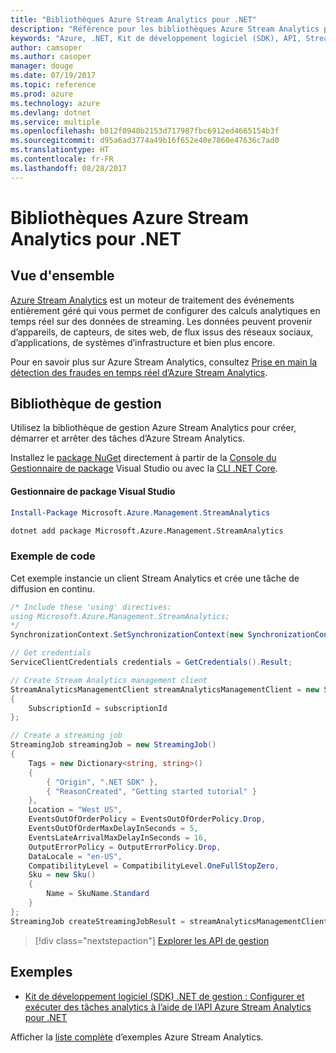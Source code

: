 ```yaml
---
title: "Bibliothèques Azure Stream Analytics pour .NET"
description: "Référence pour les bibliothèques Azure Stream Analytics pour .NET"
keywords: "Azure, .NET, Kit de développement logiciel (SDK), API, Stream Analytics"
author: camsoper
ms.author: casoper
manager: douge
ms.date: 07/19/2017
ms.topic: reference
ms.prod: azure
ms.technology: azure
ms.devlang: dotnet
ms.service: multiple
ms.openlocfilehash: b812f0948b2153d717987fbc6912ed4665154b3f
ms.sourcegitcommit: d95a6ad3774a49b16f652e40e7860e47636c7ad0
ms.translationtype: HT
ms.contentlocale: fr-FR
ms.lasthandoff: 08/28/2017
---
```

# <a name="azure-stream-analytics-libraries-for-net"></a>Bibliothèques Azure Stream Analytics pour .NET

## <a name="overview"></a>Vue d'ensemble

[Azure Stream Analytics](/azure/stream-analytics/stream-analytics-introduction) est un moteur de traitement des événements entièrement géré qui vous permet de configurer des calculs analytiques en temps réel sur des données de streaming. Les données peuvent provenir d’appareils, de capteurs, de sites web, de flux issus des réseaux sociaux, d’applications, de systèmes d’infrastructure et bien plus encore. 

Pour en savoir plus sur Azure Stream Analytics, consultez [Prise en main la détection des fraudes en temps réel d’Azure Stream Analytics](/azure/stream-analytics/stream-analytics-real-time-fraud-detection).


## <a name="management-library"></a>Bibliothèque de gestion

Utilisez la bibliothèque de gestion Azure Stream Analytics pour créer, démarrer et arrêter des tâches d’Azure Stream Analytics.

Installez le [package NuGet](https://www.nuget.org/packages/Microsoft.Azure.Management.StreamAnalytics) directement à partir de la [Console du Gestionnaire de package][PackageManager] Visual Studio ou avec la [CLI .NET Core][DotNetCLI].

#### <a name="visual-studio-package-manager"></a>Gestionnaire de package Visual Studio

```powershell
Install-Package Microsoft.Azure.Management.StreamAnalytics
```

```bash
dotnet add package Microsoft.Azure.Management.StreamAnalytics
```

### <a name="code-example"></a>Exemple de code

Cet exemple instancie un client Stream Analytics et crée une tâche de diffusion en continu.

```csharp
/* Include these 'using' directives:
using Microsoft.Azure.Management.StreamAnalytics;
*/
SynchronizationContext.SetSynchronizationContext(new SynchronizationContext());

// Get credentials
ServiceClientCredentials credentials = GetCredentials().Result;

// Create Stream Analytics management client
StreamAnalyticsManagementClient streamAnalyticsManagementClient = new StreamAnalyticsManagementClient(credentials)
{
    SubscriptionId = subscriptionId
};

// Create a streaming job
StreamingJob streamingJob = new StreamingJob()
{
    Tags = new Dictionary<string, string>()
    {
        { "Origin", ".NET SDK" },
        { "ReasonCreated", "Getting started tutorial" }
    },
    Location = "West US",
    EventsOutOfOrderPolicy = EventsOutOfOrderPolicy.Drop,
    EventsOutOfOrderMaxDelayInSeconds = 5,
    EventsLateArrivalMaxDelayInSeconds = 16,
    OutputErrorPolicy = OutputErrorPolicy.Drop,
    DataLocale = "en-US",
    CompatibilityLevel = CompatibilityLevel.OneFullStopZero,
    Sku = new Sku()
    {
        Name = SkuName.Standard
    }
};
StreamingJob createStreamingJobResult = streamAnalyticsManagementClient.StreamingJobs.CreateOrReplace(streamingJob, resourceGroupName, streamingJobName);
```

> [!div class="nextstepaction"]
> [Explorer les API de gestion](/dotnet/api/overview/azure/streamanalytics/management)


## <a name="samples"></a>Exemples

- [Kit de développement logiciel (SDK) .NET de gestion : Configurer et exécuter des tâches analytics à l’aide de l’API Azure Stream Analytics pour .NET](/azure/stream-analytics/stream-analytics-dotnet-management-sdk)

Afficher la [liste complète](https://azure.microsoft.com/resources/samples/?platform=dotnet&service=stream-analytics) d’exemples Azure Stream Analytics.

[PackageManager]: https://docs.microsoft.com/nuget/tools/package-manager-console
[DotNetCLI]: https://docs.microsoft.com/dotnet/core/tools/dotnet-add-package
